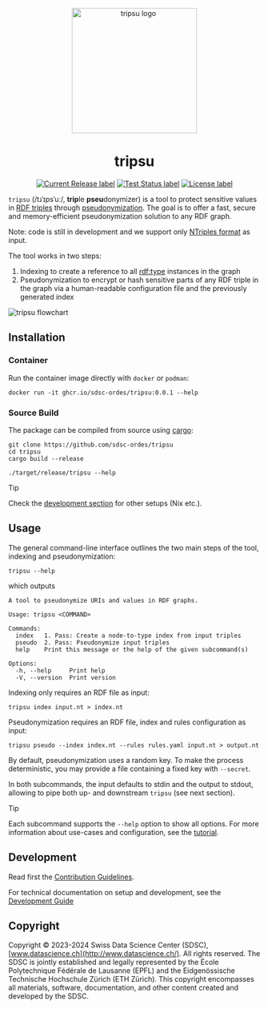 <p align="center">
  <img src="./docs/assets/logo.png" alt="tripsu logo" width="250">
</p>

<h1 align="center">
  tripsu
</h1>
<p align="center">
</p>
<p align="center">
  <a href="https://github.com/sdsc-ordes/tripsu/releases/latest">
    <img src="https://img.shields.io/github/release/sdsc-ordes/tripsu.svg?style=for-the-badge" alt="Current Release label" /></a>
  <a href="https://github.com/sdsc-ordes/tripsu/actions/workflows/main-and-pr.yaml">
    <img src="https://img.shields.io/github/actions/workflow/status/sdsc-ordes/tripsu/main-and-pr.yaml?label=tests&style=for-the-badge" alt="Test Status label" /></a>
  <a href="http://www.apache.org/licenses/LICENSE-2.0.html">
    <img src="https://img.shields.io/badge/LICENSE-Apache2.0-ff69b4.svg?style=for-the-badge" alt="License label" /></a>
</p>

`tripsu` (/tɹˈɪpsˈuː/, **trip**le **pseu**donymizer) is a tool to protect
sensitive values in [RDF triples](https://en.wikipedia.org/wiki/Semantic_triple)
through [pseudonymization](https://en.wikipedia.org/wiki/Pseudonymization). The
goal is to offer a fast, secure and memory-efficient pseudonymization solution
to any RDF graph.

Note: code is still in development and we support only
[NTriples format](https://en.wikipedia.org/wiki/N-Triples) as input.

The tool works in two steps:

1. Indexing to create a reference to all
   [rdf:type](https://www.w3.org/TR/rdf12-schema/#ch_type) instances in the
   graph
2. Pseudonymization to encrypt or hash sensitive parts of any RDF triple in the
   graph via a human-readable configuration file and the previously generated
   index

![tripsu flowchart](./docs/assets/diagram.png)

## Installation

### Container

Run the container image directly with `docker` or `podman`:

```shell
docker run -it ghcr.io/sdsc-ordes/tripsu:0.0.1 --help
```

### Source Build

The package can be compiled from source using
[cargo](https://doc.rust-lang.org/cargo/getting-started/installation.html):

```shell
git clone https://github.com/sdsc-ordes/tripsu
cd tripsu
cargo build --release

./target/release/tripsu --help
```

<!-- prettier-ignore -->
> [!TIP]
> Check the [development section](#development) for other setups (Nix
> etc.).

## Usage

The general command-line interface outlines the two main steps of the tool,
indexing and pseudonymization:

```shell
tripsu --help
```

which outputs

```text
A tool to pseudonymize URIs and values in RDF graphs.

Usage: tripsu <COMMAND>

Commands:
  index   1. Pass: Create a node-to-type index from input triples
  pseudo  2. Pass: Pseudonymize input triples
  help    Print this message or the help of the given subcommand(s)

Options:
  -h, --help     Print help
  -V, --version  Print version
```

Indexing only requires an RDF file as input:

```shell
tripsu index input.nt > index.nt
```

Pseudonymization requires an RDF file, index and rules configuration as input:

```shell
tripsu pseudo --index index.nt --rules rules.yaml input.nt > output.nt
```

By default, pseudonymization uses a random key. To make the process
deterministic, you may provide a file containing a fixed key with `--secret`.

In both subcommands, the input defaults to stdin and the output to stdout,
allowing to pipe both up- and downstream `tripsu` (see next section).

<!-- prettier-ignore -->
> [!TIP]
> Each subcommand supports the `--help` option to show all options. For
> more information about use-cases and configuration, see the
> [tutorial](docs/tutorial.md).

## Development

Read first the [Contribution Guidelines](/CONTRIBUTING.md).

For technical documentation on setup and development, see the
[Development Guide](docs/development-guide.md)

## Copyright

Copyright © 2023-2024 Swiss Data Science Center (SDSC),
[www.datascience.ch](http://www.datascience.ch/). All rights reserved. The SDSC
is jointly established and legally represented by the École Polytechnique
Fédérale de Lausanne (EPFL) and the Eidgenössische Technische Hochschule Zürich
(ETH Zürich). This copyright encompasses all materials, software, documentation,
and other content created and developed by the SDSC.
